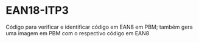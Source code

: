 # EAN18-ITP3
Código para verificar e identificar código em EAN8 em PBM; também gera uma imagem em PBM com o respectivo código em EAN8
